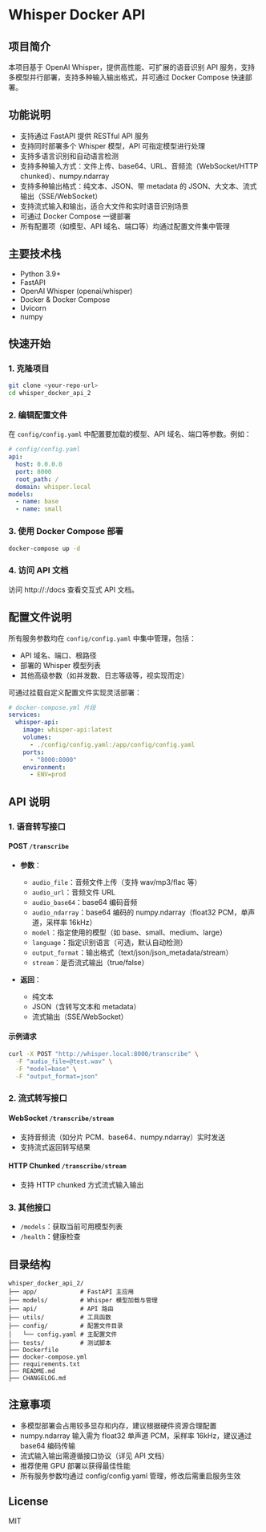 # Whisper Docker API

## 项目简介

本项目基于 OpenAI Whisper，提供高性能、可扩展的语音识别 API 服务，支持多模型并行部署，支持多种输入输出格式，并可通过 Docker Compose 快速部署。

## 功能说明
- 支持通过 FastAPI 提供 RESTful API 服务
- 支持同时部署多个 Whisper 模型，API 可指定模型进行处理
- 支持多语言识别和自动语言检测
- 支持多种输入方式：文件上传、base64、URL、音频流（WebSocket/HTTP chunked）、numpy.ndarray
- 支持多种输出格式：纯文本、JSON、带 metadata 的 JSON、大文本、流式输出（SSE/WebSocket）
- 支持流式输入和输出，适合大文件和实时语音识别场景
- 可通过 Docker Compose 一键部署
- 所有配置项（如模型、API 域名、端口等）均通过配置文件集中管理

## 主要技术栈
- Python 3.9+
- FastAPI
- OpenAI Whisper (openai/whisper)
- Docker & Docker Compose
- Uvicorn
- numpy

## 快速开始

### 1. 克隆项目
```bash
git clone <your-repo-url>
cd whisper_docker_api_2
```

### 2. 编辑配置文件
在 `config/config.yaml` 中配置要加载的模型、API 域名、端口等参数。例如：
```yaml
# config/config.yaml
api:
  host: 0.0.0.0
  port: 8000
  root_path: /
  domain: whisper.local
models:
  - name: base
  - name: small
```

### 3. 使用 Docker Compose 部署
```bash
docker-compose up -d
```

### 4. 访问 API 文档
访问 http://<your-domain>:<port>/docs 查看交互式 API 文档。

## 配置文件说明
所有服务参数均在 `config/config.yaml` 中集中管理，包括：
- API 域名、端口、根路径
- 部署的 Whisper 模型列表
- 其他高级参数（如并发数、日志等级等，视实现而定）

可通过挂载自定义配置文件实现灵活部署：
```yaml
# docker-compose.yml 片段
services:
  whisper-api:
    image: whisper-api:latest
    volumes:
      - ./config/config.yaml:/app/config/config.yaml
    ports:
      - "8000:8000"
    environment:
      - ENV=prod
```

## API 说明

### 1. 语音转写接口
#### POST `/transcribe`
- **参数**：
  - `audio_file`：音频文件上传（支持 wav/mp3/flac 等）
  - `audio_url`：音频文件 URL
  - `audio_base64`：base64 编码音频
  - `audio_ndarray`：base64 编码的 numpy.ndarray（float32 PCM，单声道，采样率 16kHz）
  - `model`：指定使用的模型（如 base、small、medium、large）
  - `language`：指定识别语言（可选，默认自动检测）
  - `output_format`：输出格式（text/json/json_metadata/stream）
  - `stream`：是否流式输出（true/false）

- **返回**：
  - 纯文本
  - JSON（含转写文本和 metadata）
  - 流式输出（SSE/WebSocket）

#### 示例请求
```bash
curl -X POST "http://whisper.local:8000/transcribe" \
  -F "audio_file=@test.wav" \
  -F "model=base" \
  -F "output_format=json"
```

### 2. 流式转写接口
#### WebSocket `/transcribe/stream`
- 支持音频流（如分片 PCM、base64、numpy.ndarray）实时发送
- 支持流式返回转写结果

#### HTTP Chunked `/transcribe/stream`
- 支持 HTTP chunked 方式流式输入输出

### 3. 其他接口
- `/models`：获取当前可用模型列表
- `/health`：健康检查

## 目录结构
```
whisper_docker_api_2/
├── app/            # FastAPI 主应用
├── models/         # Whisper 模型加载与管理
├── api/            # API 路由
├── utils/          # 工具函数
├── config/         # 配置文件目录
│   └── config.yaml # 主配置文件
├── tests/          # 测试脚本
├── Dockerfile
├── docker-compose.yml
├── requirements.txt
├── README.md
├── CHANGELOG.md
```

## 注意事项
- 多模型部署会占用较多显存和内存，建议根据硬件资源合理配置
- numpy.ndarray 输入需为 float32 单声道 PCM，采样率 16kHz，建议通过 base64 编码传输
- 流式输入输出需遵循接口协议（详见 API 文档）
- 推荐使用 GPU 部署以获得最佳性能
- 所有服务参数均通过 config/config.yaml 管理，修改后需重启服务生效

## License
MIT